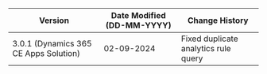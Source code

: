 | **Version** | **Date Modified (DD-MM-YYYY)** | **Change History**                                                  |
|-------------|--------------------------------|---------------------------------------------------------------------|
| 3.0.1 (Dynamics 365 CE Apps Solution)       | 02-09-2024                     | Fixed duplicate analytics rule query  |
